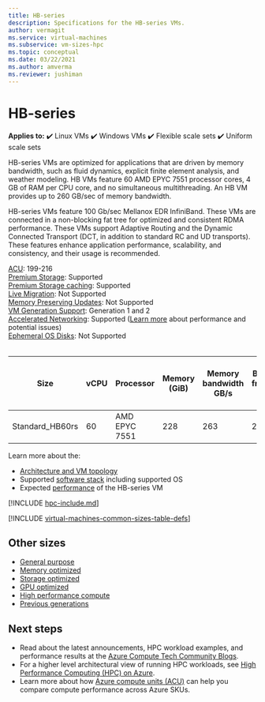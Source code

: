 ```yaml
---
title: HB-series 
description: Specifications for the HB-series VMs.
author: vermagit
ms.service: virtual-machines
ms.subservice: vm-sizes-hpc
ms.topic: conceptual
ms.date: 03/22/2021
ms.author: amverma
ms.reviewer: jushiman
---
```


# HB-series

**Applies to:** :heavy_check_mark: Linux VMs :heavy_check_mark: Windows VMs :heavy_check_mark: Flexible scale sets :heavy_check_mark: Uniform scale sets

HB-series VMs are optimized for applications that are driven by memory bandwidth, such as fluid dynamics, explicit finite element analysis, and weather modeling. HB VMs feature 60 AMD EPYC 7551 processor cores, 4 GB of RAM per CPU core, and no simultaneous multithreading. An HB VM provides up to 260 GB/sec of memory bandwidth.

HB-series VMs feature 100 Gb/sec Mellanox EDR InfiniBand. These VMs are connected in a non-blocking fat tree for optimized and consistent RDMA performance. These VMs support Adaptive Routing and the Dynamic Connected Transport (DCT, in addition to standard RC and UD transports). These features enhance application performance, scalability, and consistency, and their usage is recommended.

[ACU](acu.md): 199-216<br>
[Premium Storage](premium-storage-performance.md): Supported<br>
[Premium Storage caching](premium-storage-performance.md): Supported<br>
[Live Migration](maintenance-and-updates.md): Not Supported<br>
[Memory Preserving Updates](maintenance-and-updates.md): Not Supported<br>
[VM Generation Support](generation-2.md): Generation 1 and 2<br>
[Accelerated Networking](../virtual-network/create-vm-accelerated-networking-cli.md): Supported ([Learn more](https://techcommunity.microsoft.com/t5/azure-compute/accelerated-networking-on-hb-hc-hbv2-and-ndv2/ba-p/2067965) about performance and potential issues) <br>
[Ephemeral OS Disks](ephemeral-os-disks.md): Not Supported <br>
<br>

| Size | vCPU | Processor | Memory (GiB) | Memory bandwidth GB/s | Base CPU frequency (GHz) | All-cores frequency (GHz, peak) | Single-core frequency (GHz, peak) | RDMA performance (Gb/s) | MPI support | Temp storage (GiB) | Max data disks | Max Ethernet vNICs |
| --- | --- | --- | --- | --- | --- | --- | --- | --- | --- | --- | --- | --- |
| Standard_HB60rs | 60 | AMD EPYC 7551 | 228 | 263 | 2.0 | 2.55 | 2.55 | 100 | All | 700 | 4 | 8 |

Learn more about the:
- [Architecture and VM topology](./workloads/hpc/hb-series-overview.md)
- Supported [software stack](./workloads/hpc/hb-series-overview.md#software-specifications) including supported OS
- Expected [performance](./workloads/hpc/hb-series-performance.md) of the HB-series VM

[!INCLUDE [hpc-include.md](./workloads/hpc/includes/hpc-include.md)]

[!INCLUDE [virtual-machines-common-sizes-table-defs](../../includes/virtual-machines-common-sizes-table-defs.md)]

## Other sizes

- [General purpose](sizes-general.md)
- [Memory optimized](sizes-memory.md)
- [Storage optimized](sizes-storage.md)
- [GPU optimized](sizes-gpu.md)
- [High performance compute](sizes-hpc.md)
- [Previous generations](sizes-previous-gen.md)

## Next steps

- Read about the latest announcements, HPC workload examples, and performance results at the [Azure Compute Tech Community Blogs](https://techcommunity.microsoft.com/t5/azure-compute/bg-p/AzureCompute).
- For a higher level architectural view of running HPC workloads, see [High Performance Computing (HPC) on Azure](/azure/architecture/topics/high-performance-computing/).
- Learn more about how [Azure compute units (ACU)](acu.md) can help you compare compute performance across Azure SKUs.
